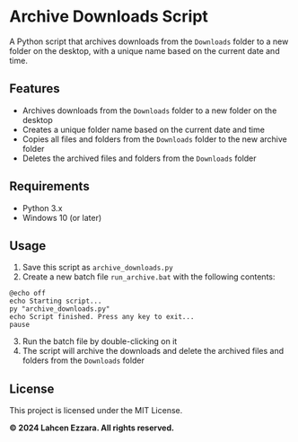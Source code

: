 # Archive Downloads Script

A Python script that archives downloads from the `Downloads` folder to a new folder on the desktop, with a unique name based on the current date and time.

## Features

- Archives downloads from the `Downloads` folder to a new folder on the desktop
- Creates a unique folder name based on the current date and time
- Copies all files and folders from the `Downloads` folder to the new archive folder
- Deletes the archived files and folders from the `Downloads` folder

## Requirements

- Python 3.x
- Windows 10 (or later)

## Usage

1. Save this script as `archive_downloads.py`
2. Create a new batch file `run_archive.bat` with the following contents:

```batch
@echo off
echo Starting script...
py "archive_downloads.py"
echo Script finished. Press any key to exit...
pause
```

3. Run the batch file by double-clicking on it
4. The script will archive the downloads and delete the archived files and folders from the `Downloads` folder

## License

This project is licensed under the MIT License.

**© 2024 Lahcen Ezzara. All rights reserved.**